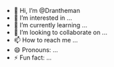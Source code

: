 - 👋 Hi, I’m @Drantheman
- 👀 I’m interested in ...
- 🌱 I’m currently learning ...
- 💞️ I’m looking to collaborate on ...
- 📫 How to reach me ...
- 😄 Pronouns: ...
- ⚡ Fun fact: ...

<!---
Drantheman/Drantheman is a ✨ special ✨ repository because its `README.md` (this file) appears on your GitHub profile.
You can click the Preview link to take a look at your changes.
--->
